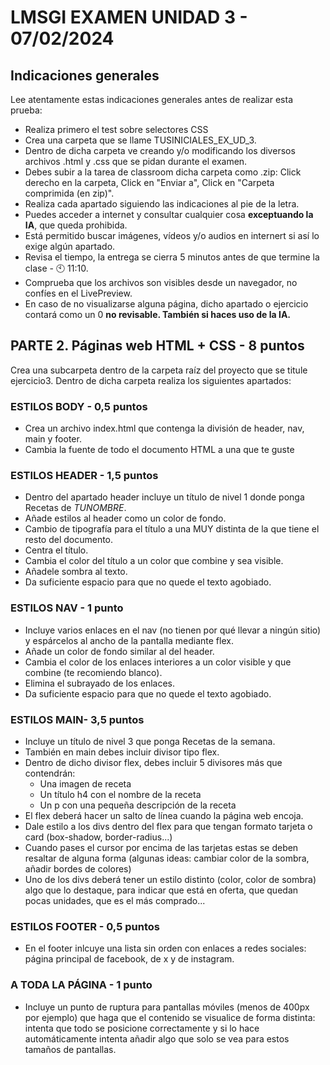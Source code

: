 # LMSGI EXAMEN UNIDAD 3 - 07/02/2024

## Indicaciones generales
Lee atentamente estas indicaciones generales antes de realizar esta prueba:
* Realiza primero el test sobre selectores CSS
* Crea una carpeta que se llame TUSINICIALES_EX_UD_3.
* Dentro de dicha carpeta ve creando y/o modificando los diversos archivos .html y .css que se pidan durante el examen.
* Debes subir a la tarea de classroom dicha carpeta como .zip: Click derecho en la carpeta, Click en "Enviar a", Click en "Carpeta comprimida (en zip)".
* Realiza cada apartado siguiendo las indicaciones al pie de la letra.
* Puedes acceder a internet y consultar cualquier cosa <b>exceptuando la IA</b>, que queda prohibida.
* Está permitido buscar imágenes, vídeos y/o audios en internert si así lo exige algún apartado.
* Revisa el tiempo, la entrega se cierra 5 minutos antes de que termine la clase - 🕙 11:10.
* Comprueba que los archivos son visibles desde un navegador, no confíes en el LivePreview.
* En caso de no visualizarse alguna página, dicho apartado o ejercicio contará como un 0 <b>no revisable. También si haces uso de la IA. </b>


## **PARTE 2. Páginas web HTML + CSS - 8 puntos**

Crea una subcarpeta dentro de la carpeta raíz del proyecto que se titule ejercicio3. Dentro de dicha carpeta realiza los siguientes apartados:


### ESTILOS BODY - 0,5 puntos
* Crea un archivo index.html que contenga la división de header, nav, main y footer.
* Cambia la fuente de todo el documento HTML a una que te guste
### ESTILOS HEADER - 1,5 puntos
* Dentro del apartado header incluye un título de nivel 1 donde ponga Recetas de <i>TUNOMBRE</i>.
* Añade estilos al header como un color de fondo.
* Cambio de tipografía para el título a una MUY distinta de la que tiene el resto del documento.
* Centra el título.
* Cambia el color del título a un color que combine y sea visible.
* Añadele sombra al texto.
* Da suficiente espacio para que no quede el texto agobiado.
### ESTILOS NAV - 1 punto
* Incluye varios enlaces en el nav (no tienen por qué llevar a ningún sitio) y espárcelos al ancho de la pantalla mediante flex.
* Añade un color de fondo similar al del header.
* Cambia el color de los enlaces interiores a un color visible y que combine (te recomiendo blanco).
* Elimina el subrayado de los enlaces.
* Da suficiente espacio para que no quede el texto agobiado.
### ESTILOS MAIN- 3,5 puntos
* Incluye un título de nivel 3 que ponga Recetas de la semana.
* También en main debes incluir divisor tipo flex.
* Dentro de dicho divisor flex, debes incluir 5 divisores más que contendrán:
  - Una imagen de receta
  - Un título h4 con el nombre de la receta
  - Un p con una pequeña descripción de la receta
* El flex deberá hacer un salto de línea cuando la página web encoja.
* Dale estilo a los divs dentro del flex para que tengan formato tarjeta o card (box-shadow, border-radius...)
* Cuando pases el cursor por encima de las tarjetas estas se deben resaltar de alguna forma (algunas ideas: cambiar color de la sombra, añadir bordes de colores)
* Uno de los divs deberá tener un estilo distinto (color, color de sombra) algo que lo destaque, para indicar que está en oferta, que quedan pocas unidades, que es el más comprado...
### ESTILOS FOOTER - 0,5 puntos
* En el footer inlcuye una lista sin orden con enlaces a redes sociales: página principal de facebook, de x y de instagram.
### A TODA LA PÁGINA - 1 punto
* Incluye un punto de ruptura para pantallas móviles (menos de 400px por ejemplo) que haga que el contenido se visualice de forma distinta: intenta que todo se posicione correctamente y si lo hace automáticamente intenta añadir algo que solo se vea para estos tamaños de pantallas.
